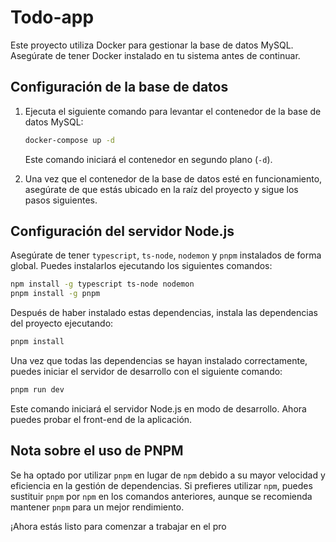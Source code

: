 # Todo-app

Este proyecto utiliza Docker para gestionar la base de datos MySQL. Asegúrate de tener Docker instalado en tu sistema antes de continuar.

## Configuración de la base de datos

1. Ejecuta el siguiente comando para levantar el contenedor de la base de datos MySQL:

   ```bash
   docker-compose up -d
   ```

   Este comando iniciará el contenedor en segundo plano (`-d`).

2. Una vez que el contenedor de la base de datos esté en funcionamiento, asegúrate de que estás ubicado en la raíz del proyecto y sigue los pasos siguientes.

## Configuración del servidor Node.js

Asegúrate de tener `typescript`, `ts-node`, `nodemon` y `pnpm` instalados de forma global. Puedes instalarlos ejecutando los siguientes comandos:

```bash
npm install -g typescript ts-node nodemon
pnpm install -g pnpm
```

Después de haber instalado estas dependencias, instala las dependencias del proyecto ejecutando:

```bash
pnpm install
```

Una vez que todas las dependencias se hayan instalado correctamente, puedes iniciar el servidor de desarrollo con el siguiente comando:

```bash
pnpm run dev
```

Este comando iniciará el servidor Node.js en modo de desarrollo. Ahora puedes probar el front-end de la aplicación.

## Nota sobre el uso de PNPM

Se ha optado por utilizar `pnpm` en lugar de `npm` debido a su mayor velocidad y eficiencia en la gestión de dependencias. Si prefieres utilizar `npm`, puedes sustituir `pnpm` por `npm` en los comandos anteriores, aunque se recomienda mantener `pnpm` para un mejor rendimiento.

¡Ahora estás listo para comenzar a trabajar en el pro
